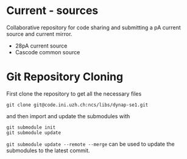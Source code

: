 # Current - sources
Collaborative repository for code sharing and submitting a pA current source and current mirror. 
* 28pA current source
* Cascode common source 


# Git Repository Cloning
First clone the repository to get all the necessary files
```
git clone git@code.ini.uzh.ch:ncs/libs/dynap-se1.git
```
and then import and update the submodules with 

  ```
  git submodule init
  git submodule update
  ```
`git submodule update --remote --merge` can be used to update the submodules to the latest commit.

